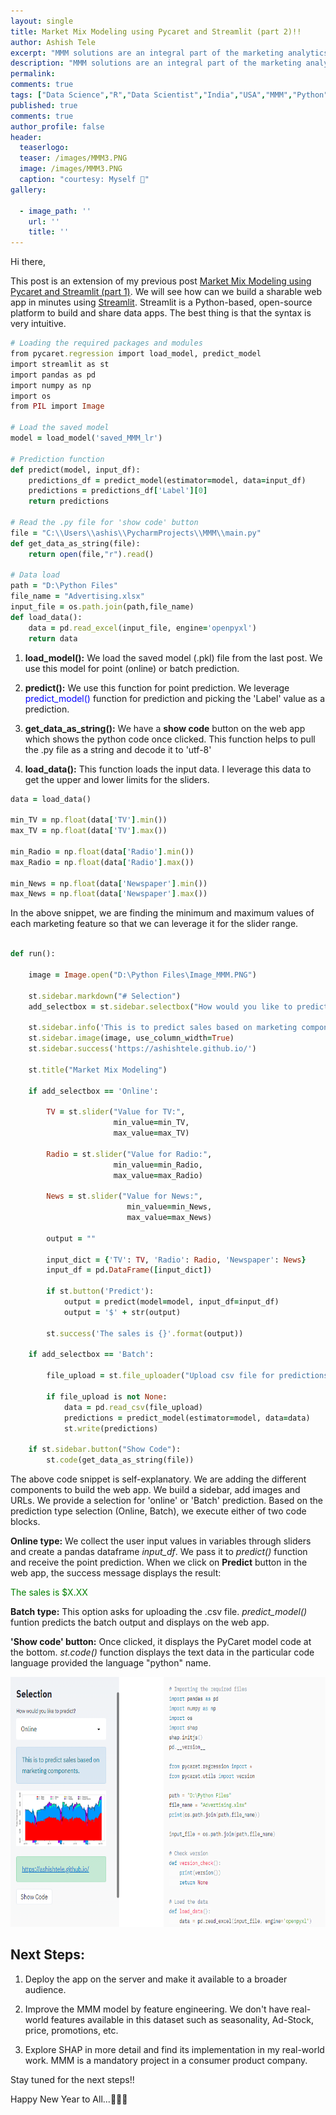 ```yaml
---
layout: single
title: Market Mix Modeling using Pycaret and Streamlit (part 2)!!
author: Ashish Tele
excerpt: "MMM solutions are an integral part of the marketing analytics team. We need to develop, run, and deploy multiple models of MMM analysis. It makes expediting the market mix modeling important."
description: "MMM solutions are an integral part of the marketing analytics team. We need to develop, run, and deploy multiple models of MMM analysis. It makes expediting the market mix modeling important."
permalink:
comments: true
tags: ["Data Science","R","Data Scientist","India","USA","MMM","Python","Market Mix Modeling"]
published: true
comments: true
author_profile: false
header:
  teaserlogo:
  teaser: /images/MMM3.PNG
  image: /images/MMM3.PNG
  caption: "courtesy: Myself 😬"
gallery:

  - image_path: ''
    url: ''
    title: ''
---
```

Hi there,

This post is an extension of my previous post [Market Mix Modeling using Pycaret and Streamlit (part 1)](https://ashishtele.github.io/2020/12/Market_mix_modeling_pycaret.html). We will see how can we build a sharable web app in minutes using [Streamlit](https://www.streamlit.io/). Streamlit is a Python-based, open-source platform to build and share data apps. The best thing is that the syntax is very intuitive.

```ruby
# Loading the required packages and modules
from pycaret.regression import load_model, predict_model
import streamlit as st
import pandas as pd
import numpy as np
import os
from PIL import Image

# Load the saved model
model = load_model('saved_MMM_lr')

# Prediction function
def predict(model, input_df):
    predictions_df = predict_model(estimator=model, data=input_df)
    predictions = predictions_df['Label'][0]
    return predictions

# Read the .py file for 'show code' button
file = "C:\\Users\\ashis\\PycharmProjects\\MMM\\main.py"
def get_data_as_string(file):
    return open(file,"r").read()

# Data load
path = "D:\Python Files"
file_name = "Advertising.xlsx"
input_file = os.path.join(path,file_name)
def load_data():
    data = pd.read_excel(input_file, engine='openpyxl')
    return data

```

1. **load_model():** We load the saved model (.pkl) file from the last post. We use this model for point (online) or batch prediction. 

2. **predict():** We use this function for point prediction. We leverage <span style="color:blue"> predict_model() </span> function for prediction and picking the 'Label' value as a prediction.

3. **get_data_as_string():** We have a **show code** button on the web app which shows the python code once clicked. This function helps to pull the .py file as a string and decode it to 'utf-8'

4. **load_data():** This function loads the input data. I leverage this data to get the upper and lower limits for the sliders. 

```ruby
data = load_data()

min_TV = np.float(data['TV'].min())
max_TV = np.float(data['TV'].max())

min_Radio = np.float(data['Radio'].min())
max_Radio = np.float(data['Radio'].max())

min_News = np.float(data['Newspaper'].min())
max_News = np.float(data['Newspaper'].max())
```
In the above snippet, we are finding the minimum and maximum values of each marketing feature so that we can leverage it for the slider range.

```ruby

def run():

    image = Image.open("D:\Python Files\Image_MMM.PNG")

    st.sidebar.markdown("# Selection")
    add_selectbox = st.sidebar.selectbox("How would you like to predict?", ("Online","Batch"))

    st.sidebar.info('This is to predict sales based on marketing components.')
    st.sidebar.image(image, use_column_width=True)
    st.sidebar.success('https://ashishtele.github.io/')

    st.title("Market Mix Modeling")

    if add_selectbox == 'Online':

        TV = st.slider("Value for TV:",
                       min_value=min_TV,
                       max_value=max_TV)

        Radio = st.slider("Value for Radio:",
                       min_value=min_Radio,
                       max_value=max_Radio)

        News = st.slider("Value for News:",
                          min_value=min_News,
                          max_value=max_News)

        output = ""

        input_dict = {'TV': TV, 'Radio': Radio, 'Newspaper': News}
        input_df = pd.DataFrame([input_dict])

        if st.button('Predict'):
            output = predict(model=model, input_df=input_df)
            output = '$' + str(output)

        st.success('The sales is {}'.format(output))

    if add_selectbox == 'Batch':

        file_upload = st.file_uploader("Upload csv file for predictions", type = ["csv"])

        if file_upload is not None:
            data = pd.read_csv(file_upload)
            predictions = predict_model(estimator=model, data=data)
            st.write(predictions)

    if st.sidebar.button("Show Code"):
        st.code(get_data_as_string(file))
 ```
 
 The above code snippet is self-explanatory. We are adding the different components to build the web app. We build a sidebar, add images and URLs. We provide a selection for 'online' or 'Batch' prediction. Based on the prediction type selection (Online, Batch), we execute either of two code blocks. 

**Online type:** We collect the user input values in variables through sliders and create a pandas dataframe *input_df*. We pass it to *predict()* function and receive the point prediction. When we click on **Predict** button in the web app, the success message displays the result:

<span style="color:green"> The sales is $X.XX </span>

**Batch type:** This option asks for uploading the .csv file. *predict_model()* funtion predicts the batch output and displays on the web app. 

**'Show code' button:** Once clicked, it displays the PyCaret model code at the bottom. *st.code()* function displays the text data in the particular code language provided the language "python" name.

<p align="center">
  <img width="700" height="400" src="/images/code_snippet.PNG">
</p>

## Next Steps:

1. Deploy the app on the server and make it available to a broader audience.

2. Improve the MMM model by feature engineering. We don't have real-world features available in this dataset such as seasonality, Ad-Stock, price, promotions, etc. 

3. Explore SHAP in more detail and find its implementation in my real-world work. MMM is a mandatory project in a consumer product company.

Stay tuned for the next steps!!

Happy New Year to All...🎉🎊🥳

